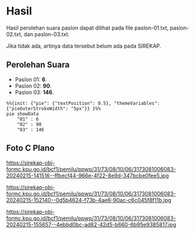 # Hasil

Hasil perolehan suara paslon dapat dilihat pada file paslon-01.txt, paslon-02.txt, dan paslon-03.txt.

Jika tidak ada, artinya data tersebut belum ada pada SIREKAP.

## Perolehan Suara

 * Paslon 01: **6**.
 * Paslon 02: **90**.
 * Paslon 03: **146**.

```mermaid
%%{init: {"pie": {"textPosition": 0.5}, "themeVariables": {"pieOuterStrokeWidth": "5px"}} }%%
pie showData
    "01" : 6
    "02" : 90
    "03" : 146
```
## Foto C Plano

https://sirekap-obj-formc.kpu.go.id/bcf1/pemilu/ppwp/31/73/08/10/06/3173081006083-20240215-141516--ffbecf44-966e-4f22-8e9d-347bcbe0fee5.jpg

https://sirekap-obj-formc.kpu.go.id/bcf1/pemilu/ppwp/31/73/08/10/06/3173081006083-20240215-152140--0d5b4624-f73b-4ae6-90ac-c6c045f8f11b.jpg

https://sirekap-obj-formc.kpu.go.id/bcf1/pemilu/ppwp/31/73/08/10/06/3173081006083-20240215-155657--4ebbd0bc-ad82-42d5-b660-6b95e9385817.jpg
